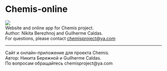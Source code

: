 Chemis-online
=============
<img src="http://cs406224.vk.me/v406224475/a9bd/pAqJY4W_Wp8.jpg"><br>
Website and online app for Chemis project.<br>
Author: Nikita Berezhnoj and Guilherme Caldas.<br>
For questions, please contact chemisproject@ya.com<br>
<hr>
Сайт и онлайн-приложение для проекта Chemis.<br>
Автор: Никита Бережной и Guilherme Caldas.<br>
По вопросам обращайтесь chemisproject@ya.com<br>
